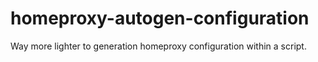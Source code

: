 # homeproxy-autogen-configuration
Way more lighter to generation homeproxy configuration within a script.
